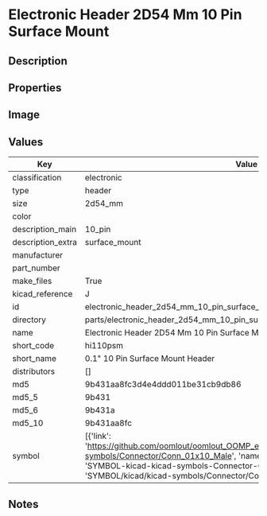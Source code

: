 # Electronic Header 2D54 Mm 10 Pin Surface Mount

## Description

## Properties


## Image


## Values

| Key | Value |
| --- | --- |
| classification | electronic |
| type | header |
| size | 2d54_mm |
| color |  |
| description_main | 10_pin |
| description_extra | surface_mount |
| manufacturer |  |
| part_number |  |
| make_files | True |
| kicad_reference | J |
| id | electronic_header_2d54_mm_10_pin_surface_mount |
| directory | parts/electronic_header_2d54_mm_10_pin_surface_mount |
| name | Electronic Header 2D54 Mm 10 Pin Surface Mount |
| short_code | hi110psm |
| short_name | 0.1" 10 Pin Surface Mount Header |
| distributors | [] |
| md5 | 9b431aa8fc3d4e4ddd011be31cb9db86 |
| md5_5 | 9b431 |
| md5_6 | 9b431a |
| md5_10 | 9b431aa8fc |
| symbol | [{'link': 'https://github.com/oomlout/oomlout_OOMP_eda_V2/tree/main/SYMBOL/kicad/kicad-symbols/Connector/Conn_01x10_Male', 'name': 'Connector : Conn_01x10_Male', 'id': 'SYMBOL-kicad-kicad-symbols-Connector-Conn_01x10_Male', 'directory': 'SYMBOL/kicad/kicad-symbols/Connector/Conn_01x10_Male/'}] |

## Notes

